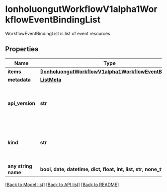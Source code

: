 # IonholuongutWorkflowV1alpha1WorkflowEventBindingList

WorkflowEventBindingList is list of event resources

## Properties
Name | Type | Description | Notes
------------ | ------------- | ------------- | -------------
**items** | [**[IonholuongutWorkflowV1alpha1WorkflowEventBinding]**](IonholuongutWorkflowV1alpha1WorkflowEventBinding.md) |  | 
**metadata** | [**ListMeta**](ListMeta.md) |  | 
**api_version** | **str** | APIVersion defines the versioned schema of this representation of an object. Servers should convert recognized schemas to the latest internal value, and may reject unrecognized values. More info: https://git.io.k8s.community/contributors/devel/sig-architecture/api-conventions.md#resources | [optional] 
**kind** | **str** | Kind is a string value representing the REST resource this object represents. Servers may infer this from the endpoint the client submits requests to. Cannot be updated. In CamelCase. More info: https://git.io.k8s.community/contributors/devel/sig-architecture/api-conventions.md#types-kinds | [optional] 
**any string name** | **bool, date, datetime, dict, float, int, list, str, none_type** | any string name can be used but the value must be the correct type | [optional]

[[Back to Model list]](../README.md#documentation-for-models) [[Back to API list]](../README.md#documentation-for-api-endpoints) [[Back to README]](../README.md)



